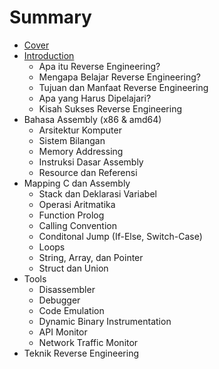 # Summary

* [Cover](README.md)
* [Introduction](chapter1.md)
  * Apa itu Reverse Engineering?
  * Mengapa Belajar Reverse Engineering?
  * Tujuan dan Manfaat Reverse Engineering
  * Apa yang Harus Dipelajari?
  * Kisah Sukses Reverse Engineering
* Bahasa Assembly \(x86 & amd64\)
  * Arsitektur Komputer
  * Sistem Bilangan
  * Memory Addressing
  * Instruksi Dasar Assembly
  * Resource dan Referensi
* Mapping C dan Assembly
  * Stack dan Deklarasi Variabel
  * Operasi Aritmatika
  * Function Prolog
  * Calling Convention
  * Conditonal Jump \(If-Else, Switch-Case\)
  * Loops
  * String, Array, dan Pointer
  * Struct dan Union
* Tools
  * Disassembler
  * Debugger
  * Code Emulation
  * Dynamic Binary Instrumentation
  * API Monitor
  * Network Traffic Monitor
* Teknik Reverse Engineering

